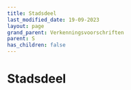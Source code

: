 ```yaml
---
title: Stadsdeel
last_modified_date: 19-09-2023
layout: page
grand_parent: Verkenningsvoorschriften
parent: S
has_children: false
---
```


Stadsdeel
=========

